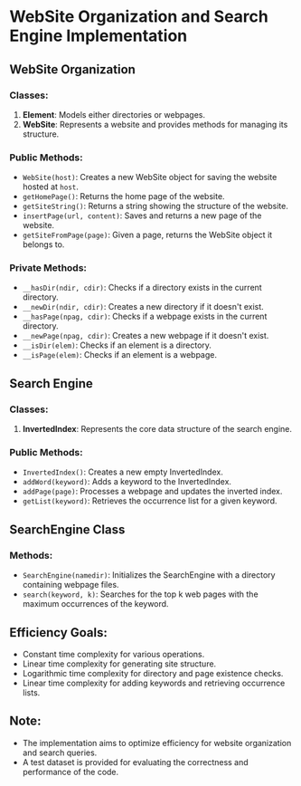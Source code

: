 # WebSite Organization and Search Engine Implementation

## WebSite Organization

### Classes:
1. **Element**: Models either directories or webpages.
2. **WebSite**: Represents a website and provides methods for managing its structure.

### Public Methods:
- `WebSite(host)`: Creates a new WebSite object for saving the website hosted at `host`.
- `getHomePage()`: Returns the home page of the website.
- `getSiteString()`: Returns a string showing the structure of the website.
- `insertPage(url, content)`: Saves and returns a new page of the website.
- `getSiteFromPage(page)`: Given a page, returns the WebSite object it belongs to.

### Private Methods:
- `__hasDir(ndir, cdir)`: Checks if a directory exists in the current directory.
- `__newDir(ndir, cdir)`: Creates a new directory if it doesn't exist.
- `__hasPage(npag, cdir)`: Checks if a webpage exists in the current directory.
- `__newPage(npag, cdir)`: Creates a new webpage if it doesn't exist.
- `__isDir(elem)`: Checks if an element is a directory.
- `__isPage(elem)`: Checks if an element is a webpage.

## Search Engine

### Classes:
1. **InvertedIndex**: Represents the core data structure of the search engine.

### Public Methods:
- `InvertedIndex()`: Creates a new empty InvertedIndex.
- `addWord(keyword)`: Adds a keyword to the InvertedIndex.
- `addPage(page)`: Processes a webpage and updates the inverted index.
- `getList(keyword)`: Retrieves the occurrence list for a given keyword.

## SearchEngine Class

### Methods:
- `SearchEngine(namedir)`: Initializes the SearchEngine with a directory containing webpage files.
- `search(keyword, k)`: Searches for the top k web pages with the maximum occurrences of the keyword.

## Efficiency Goals:
- Constant time complexity for various operations.
- Linear time complexity for generating site structure.
- Logarithmic time complexity for directory and page existence checks.
- Linear time complexity for adding keywords and retrieving occurrence lists.

## Note:
- The implementation aims to optimize efficiency for website organization and search queries.
- A test dataset is provided for evaluating the correctness and performance of the code.
